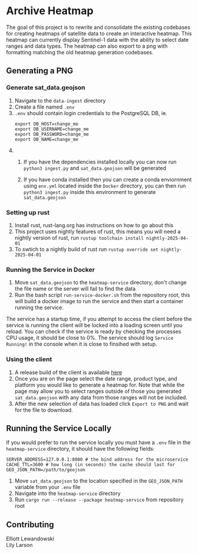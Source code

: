 # Archive Heatmap
The goal of this project is to rewrite and consolidate the existing codebases for creating heatmaps of satellite data to create an interactive heatmap. This heatmap can currently display Sentinel-1 data with the ability to select date ranges and data types. The heatmap can also export to a png with formatting matching the old heatmap generation codebases.

## Generating a PNG
### Generate sat_data.geojson
1. Navigate to the `data-ingest` directory
2. Create a file named `.env` 
3. `.env`  should contain login credentials to the PostgreSQL DB, ie.
   ```
   export DB_HOST=change_me
   export DB_USERNAME=change_me
   export DB_PASSWORD=change_me
   export DB_NAME=change_me
   ```
4.  1)  If you have the dependencies installed locally you can now run `python3 ingest.py` and `sat_data.geojson` will be generated

    2)  If you have conda installed then you can create a conda enviornment using `env.yml` located inside the `Docker` directory, you can then run `python3 ingest.py` inside this environment to generate `sat_data.geojson`

### Setting up rust
1. Install rust, rust-lang.org has instructions on how to go about this
2. This project uses nightly features of rust, this means you will need a nightly version of rust, run `rustup toolchain install nightly-2025-04-01`
3. To swtich to a nightly build of rust run `rustup override set nightly-2025-04-01`

### Running the Service in Docker
1. Move `sat_data.geojson` to the `heatmap-service` directory, don't change the file name or the server will fail to find the data
2. Run the bash script `run-service-docker.sh` from the repository root, this will build a docker image to run the service and then start a container running the service.

The service has a startup time, if you attempt to access the client before the service is running the client will be locked into a loading screen until you reload. You can check if the service is ready by checking the processes CPU usage, it should be close to 0%. The service should log `Service Running!` in the console when it is close to finsihed with setup.

### Using the client
1. A release build of the client is available [here](https://asfadmin.github.io/archive_heatmaps/)
2. Once you are on the page select the date range, product type, and platform you would like to generate a heatmap for. Note that while the page may allow you to select ranges outside of those you generated `sat_data.geojson` with any data from those ranges will not be included. 
3. After the new selection of data has loaded click `Export to PNG` and wait for the file to download.


## Running the Service Locally
If you would prefer to run the service locally you must have a `.env` file in the `heatmap-service` directory, it should have the following fields:
```
SERVER_ADDRESS=127.0.0.1:8080 # the bind address for the microservice
CACHE_TTL=3600 # how long (in seconds) the cache should last for
GEO_JSON_PATH=/path/to/geojson
```
1. Move `sat_data.geojson` to the location specified in the `GEO_JSON_PATH` variable from your `.env` file
2. Navigate into the `heatmap-service` directory
3. Run `cargo run --release --package heatmap-service` from repository root 


## Contributing
Elliott Lewandowski<br>
Lily Larson
